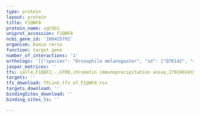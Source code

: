 ```yaml
---
type: protein
layout: protein
title: F1QNF8
protein_name: ugt5b1
uniprot_accession: F1QNF8
ncbi_gene_id: '100415791'
organism: Danio rerio
function: target gene
number_of_interactions: '1'
orthologs: '[{"species": "Drosophila melanogaster", "id": ["Q7K142", "<a href=\"/protein/q7k7b0\">Q7K7B0</a>", "<a href=\"/protein/q9w2j4\">Q9W2J4</a>", "<a href=\"/protein/q9vgt4\">Q9VGT4</a>", "<a href=\"/protein/q9vda5\">Q9VDA5</a>"]}]'
jaspar_matrices: ''
tfs: sall4,F1QDF2,-,GTRD,chromatin immunoprecipitation assay,27924024%5Buid%5D,No
targets: ''
tfs_download: TFLink_tfs_of_F1QNF8.tsv
targets_download: ''
bindingSites_download: ''
binding_sites_ls: ''

---
```

